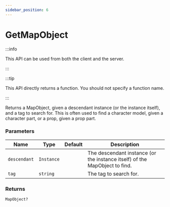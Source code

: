 ```yaml
---
sidebar_position: 6
---
```


# GetMapObject

:::info

This API can be used from both the client and the server.

:::

:::tip

This API directly returns a function. You should not specify a function name.

:::

Returns a MapObject, given a descendant instance (or the instance itself), and a tag to search for. This is often used to find a character model, given a character part, or a prop, given a prop part.

### Parameters

| Name | Type | Default | Description |
| --- | --- | --- | --- |
| `descendant` | `Instance` | | The descendant instance (or the instance itself) of the MapObject to find. |
| `tag` | `string` | | The tag to search for. |

### Returns
`MapObject?`